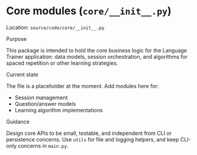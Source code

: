 # Core modules (`core/__init__.py`)

Location: `source/code/core/__init__.py`

Purpose

This package is intended to hold the core business logic for the Language Trainer application: data models, session orchestration, and algorithms for spaced repetition or other learning strategies.

Current state

The file is a placeholder at the moment. Add modules here for:

- Session management
- Question/answer models
- Learning algorithm implementations

Guidance

Design core APIs to be small, testable, and independent from CLI or persistence concerns. Use `utils` for file and logging helpers, and keep CLI-only concerns in `main.py`.
